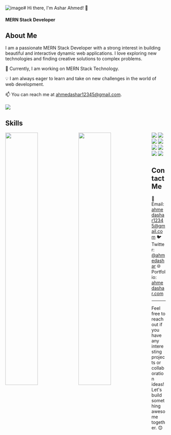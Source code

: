 ![image](https://programminginsider.com/wp-content/uploads/2023/10/techies.gif)# Hi there, I'm Ashar Ahmed! 👋
#### MERN Stack Developer

## About Me
I am a passionate MERN Stack Developer with a strong interest in building beautiful and interactive dynamic web applications. I love exploring new technologies and finding creative solutions to complex problems.

🌱 Currently, I am working on MERN Stack Technology.

💡 I am always eager to learn and take on new challenges in the world of web development.

📫 You can reach me at [ahmedashar12345@gmail.com](ahmedashar12345@gmail.com).
<br><br>
<a href="https://github.com/antonkomarev/github-profile-views-counter">
    <img src="https://komarev.com/ghpvc/?username=ahmedashar">
</a>


## Skills
<img align="left" width="45%" src="https://github-readme-stats.vercel.app/api/top-langs/?username=ahmedashar&layout=compact" />
<img align="left" width="45%" src="https://github-readme-stats.vercel.app/api?username=ahmedashar&rank_icon=github" />




<p>
  <!-- Front-End Development -->
  <img src="https://img.shields.io/badge/HTML5-E34F26?style=for-the-badge&logo=html5&logoColor=white" />
  <img src="https://img.shields.io/badge/CSS3-1572B6?style=for-the-badge&logo=css3&logoColor=white" />
  <img src="https://img.shields.io/badge/JavaScript-323330?style=for-the-badge&logo=javascript&logoColor=F7DF1E" />
  <img src="https://img.shields.io/badge/TypeScript-007ACC?style=for-the-badge&logo=typescript&logoColor=white" />
  <img src="https://img.shields.io/badge/SCSS-CC6699?style=for-the-badge&logo=sass&logoColor=white" />

  <!-- Back-End Development -->
  <img src="https://img.shields.io/badge/Firebase-FFCA28?style=for-the-badge&logo=firebase&logoColor=black" />
  <img src="https://img.shields.io/badge/React-61DAFB?style=for-the-badge&logo=react&logoColor=black" />

  <!-- Programming Languages -->
  <img src="https://img.shields.io/badge/C%23-239120?style=for-the-badge&logo=c-sharp&logoColor=white" />
</p>



## Contact Me

📧 Email: ahmedashar12345@gmail.com
🐦 Twitter: [@ahmedashar](https://github.com/ahmedashar)
🌐 Portfolio: [ahmedashar.com](https://github.com/ahmedashar)

---
Feel free to reach out if you have any interesting projects or collaboration ideas! Let's build something awesome together. 😊

<!--
**ahmedashar/ahmedashar** is a ✨ _special_ ✨ repository because its `README.md` (this file) appears on your GitHub profile.

Here are some ideas to get you started:

- 🔭 I’m currently working on ...
- 🌱 I’m currently learning ...
- 👯 I’m looking to collaborate on ...
- 🤔 I’m looking for help with ...
- 💬 Ask me about ...
- 📫 How to reach me: ...
- 😄 Pronouns: ...
- ⚡ Fun fact: ...
-->
